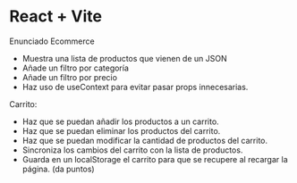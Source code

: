 # React + Vite

Enunciado
Ecommerce

 - Muestra una lista de productos que vienen de un JSON
 - Añade un filtro por categoría
 - Añade un filtro por precio
- Haz uso de useContext para evitar pasar props innecesarias.

Carrito:

 - Haz que se puedan añadir los productos a un carrito.
 - Haz que se puedan eliminar los productos del carrito.
 - Haz que se puedan modificar la cantidad de productos del carrito.
 - Sincroniza los cambios del carrito con la lista de productos.
 - Guarda en un localStorage el carrito para que se recupere al recargar la página. (da puntos)